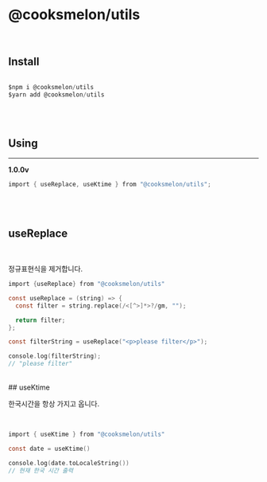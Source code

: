 # @cooksmelon/utils

<br />

## Install

```c

$npm i @cooksmelon/utils
$yarn add @cooksmelon/utils

```

<br />
<br />

## Using

---

**1.0.0v**
<br />

```c
import { useReplace, useKtime } from "@cooksmelon/utils";
```

<br />
<br />

## useReplace

<br />
<p>정규표현식을 제거합니다.</p>

```c
import {useReplace} from "@cooksmelon/utils"

const useReplace = (string) => {
  const filter = string.replace(/<[^>]*>?/gm, "");

  return filter;
};

const filterString = useReplace("<p>please filter</p>");

console.log(filterString);
// "please filter"
```

<br />
## useKtime
<br />
<p>한국시간을 항상 가지고 옵니다.</p>
<br />

```c
import { useKtime } from "@cooksmelon/utils"

const date = useKtime()

console.log(date.toLocaleString())
// 현재 한국 시간 출력
```
